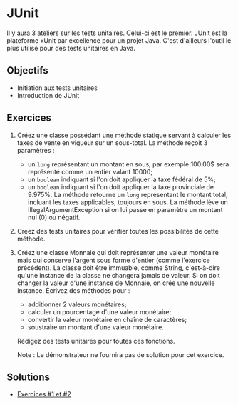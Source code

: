 JUnit
=====

Il y aura 3 ateliers sur les tests unitaires. Celui-ci est le premier. JUnit est
la plateforme xUnit par excellence pour un projet Java. C'est d'ailleurs l'outil
le plus utilisé pour des tests unitaires en Java.

Objectifs
---------

* Initiation aux tests unitaires
* Introduction de JUnit

Exercices
---------

1. Créez une classe possédant une méthode statique servant à calculer les taxes
   de vente en vigueur sur un sous-total. La méthode reçoit 3 paramètres :
   * un `long` représentant un montant en sous; par exemple 100.00$ sera
     représenté comme un entier valant 10000;
   * un `boolean` indiquant si l'on doit appliquer la taxe fédéral de 5%;
   * un `boolean` indiquant si l'on doit appliquer la taxe provinciale de
     9.975%.
   La méthode retourne un `long` représentant le montant total, incluant les
   taxes applicables, toujours en sous.
   La méthode lève un IllegalArgumentException si on lui passe en paramètre un
   montant nul (0) ou négatif.

2. Créez des tests unitaires pour vérifier toutes les possibilités de cette
   méthode.

3. Créez une classe Monnaie qui doit représenter une valeur monétaire mais qui
   conserve l'argent sous forme d'entier (comme l'exercice précédent). La classe
   doit être immuable, comme String, c'est-à-dire qu'une instance de la classe
   ne changera jamais de valeur. Si on doit changer la valeur d'une instance de
   Monnaie, on crée une nouvelle instance. Écrivez des méthodes pour :
   * additionner 2 valeurs monétaires;
   * calculer un pourcentage d'une valeur monétaire;
   * convertir la valeur monétaire en chaîne de caractères;
   * soustraire un montant d'une valeur monétaire.

   Rédigez des tests unitaires pour toutes ces fonctions.

   Note : Le démonstrateur ne fournira pas de solution pour cet exercice.

Solutions
---------

* [Exercices #1 et #2](Solutions/)
